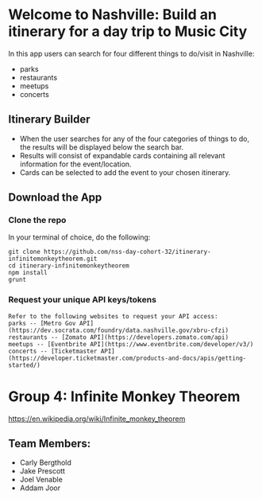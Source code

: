 # Welcome to Nashville: Build an itinerary for a day trip to Music City
In this app users can search for four different things to do/visit in Nashville:
* parks
* restaurants
* meetups
* concerts

## Itinerary Builder
* When the user searches for any of the four categories of things to do, the results will be displayed below the search bar.
* Results will consist of expandable cards containing all relevant information for the event/location.
* Cards can be selected to add the event to your chosen itinerary.

## Download the App

### Clone the repo

In your terminal of choice, do the following:

```
git clone https://github.com/nss-day-cohort-32/itinerary-infinitemonkeytheorem.git
cd itinerary-infinitemonkeytheorem
npm install
grunt
```

### Request your unique API keys/tokens
```
Refer to the following websites to request your API access:
parks -- [Metro Gov API](https://dev.socrata.com/foundry/data.nashville.gov/xbru-cfzi)
restaurants -- [Zomato API](https://developers.zomato.com/api)
meetups -- [Eventbrite API](https://www.eventbrite.com/developer/v3/)
concerts -- [Ticketmaster API](https://developer.ticketmaster.com/products-and-docs/apis/getting-started/)
```

# Group 4: Infinite Monkey Theorem
https://en.wikipedia.org/wiki/Infinite_monkey_theorem

## Team Members:
* Carly Bergthold
* Jake Prescott
* Joel Venable
* Addam Joor


